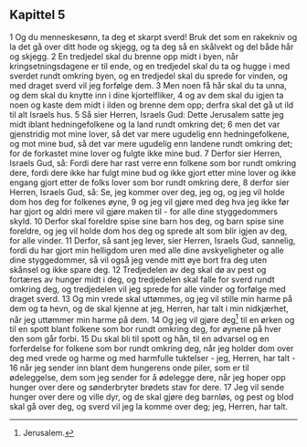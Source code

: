 ## Kapittel 5

1 Og du menneskesønn, ta deg et skarpt sverd! Bruk det som en rakekniv og la det gå over ditt hode og skjegg, og ta deg så en skålvekt og del både hår og skjegg.
2 En tredjedel skal du brenne opp midt i byen, når kringsetningsdagene er til ende, og en tredjedel skal du ta og hugge i med sverdet rundt omkring byen, og en tredjedel skal du sprede for vinden, og med draget sverd vil jeg forfølge dem.
3 Men noen få hår skal du ta unna, og dem skal du knytte inn i dine kjortelfliker,
4 og av dem skal du igjen ta noen og kaste dem midt i ilden og brenne dem opp; derfra skal det gå ut ild til alt Israels hus.
5 Så sier Herren, Israels Gud: Dette Jerusalem satte jeg midt iblant hedningefolkene og la land rundt omkring det;
6 men det var gjenstridig mot mine lover, så det var mere ugudelig enn hedningefolkene, og mot mine bud, så det var mere ugudelig enn landene rundt omkring det; for de forkastet mine lover og fulgte ikke mine bud.
7 Derfor sier Herren, Israels Gud, så: Fordi dere har rast verre enn folkene som bor rundt omkring dere, fordi dere ikke har fulgt mine bud og ikke gjort etter mine lover og ikke engang gjort etter de folks lover som bor rundt omkring dere,
8 derfor sier Herren, Israels Gud, så: Se, jeg kommer over deg, jeg og, og jeg vil holde dom hos deg for folkenes øyne,
9 og jeg vil gjøre med deg hva jeg ikke før har gjort og aldri mere vil gjøre maken til - for alle dine styggedommers skyld.
10 Derfor skal foreldre spise sine barn hos deg, og barn spise sine foreldre, og jeg vil holde dom hos deg og sprede alt som blir igjen av deg, for alle vinder.
11 Derfor, så sant jeg lever, sier Herren, Israels Gud, sannelig, fordi du har gjort min helligdom uren med alle dine avskyeligheter og alle dine styggedommer, så vil også jeg vende mitt øye bort fra deg uten skånsel og ikke spare deg.
12 Tredjedelen av deg skal dø av pest og fortæres av hunger midt i deg, og tredjedelen skal falle for sverd rundt omkring deg, og tredjedelen vil jeg sprede for alle vinder og forfølge med draget sverd.
13 Og min vrede skal uttømmes, og jeg vil stille min harme på dem og ta hevn, og de skal kjenne at jeg, Herren, har talt i min nidkjærhet, når jeg uttømmer min harme på dem.
14 Og jeg vil gjøre deg[^1] til en ørken og til en spott blant folkene som bor rundt omkring deg, for øynene på hver den som går forbi.
15 Du skal bli til spott og hån, til en advarsel og en forferdelse for folkene som bor rundt omkring deg, når jeg holder dom over deg med vrede og harme og med harmfulle tuktelser - jeg, Herren, har talt -
16 når jeg sender inn blant dem hungerens onde piler, som er til ødeleggelse, dem som jeg sender for å ødelegge dere, når jeg hoper opp hunger over dere og sønderbryter brødets stav for dere.
17 Jeg vil sende hunger over dere og ville dyr, og de skal gjøre deg barnløs, og pest og blod skal gå over deg, og sverd vil jeg la komme over deg; jeg, Herren, har talt.

[^1]:  Jerusalem.
